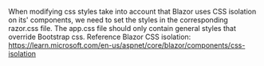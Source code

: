 When modifying css styles take into account that Blazor uses CSS isolation on its' components, we need to set the styles in the corresponding razor.css file. The app.css file should only contain general styles that override Bootstrap css.
Reference Blazor CSS isolation: https://learn.microsoft.com/en-us/aspnet/core/blazor/components/css-isolation